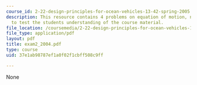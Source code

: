 ```yaml
---
course_id: 2-22-design-principles-for-ocean-vehicles-13-42-spring-2005
description: This resource contains 4 problems on equation of motion, natural frequency
  to test the students understanding of the course material.
file_location: /coursemedia/2-22-design-principles-for-ocean-vehicles-13-42-spring-2005/37e1ab98787ef1a0f02f1cbff508c9ff_exam2_2004.pdf
file_type: application/pdf
layout: pdf
title: exam2_2004.pdf
type: course
uid: 37e1ab98787ef1a0f02f1cbff508c9ff

---
```

None